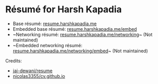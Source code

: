 # Résumé for Harsh Kapadia

-   Base résumé: [resume.harshkapadia.me](https://resume.harshkapadia.me)
-   Embedded base résumé: [resume.harshkapadia.me/embed](https://resume.harshkapadia.me/embed)
-   ~Networking résumé: [resume.harshkapadia.me/networking](https://resume.harshkapadia.me/networking)~ (Not maintained)
-   ~Embedded networking résumé: [resume.harshkapadia.me/networking/embed](https://resume.harshkapadia.me/networking/embed)~ (Not maintained)

Credits:

-   [jai-dewani/resume](https://github.com/jai-dewani/resume)
-   [nicolas3355/cv.github.io](https://github.com/nicolas3355/cv.github.io)
